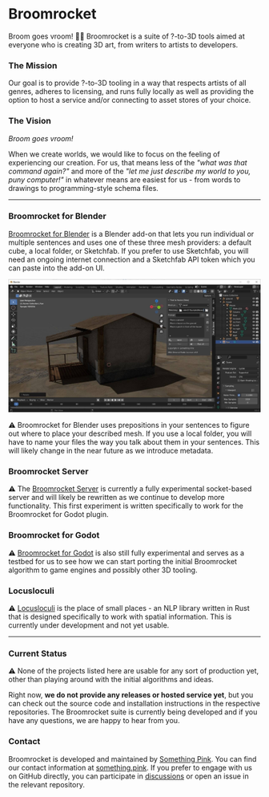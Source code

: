 # Broomrocket

Broom goes vroom! 🧹🚀 Broomrocket is a suite of ?-to-3D tools aimed at everyone who is creating 3D art, from writers to artists to developers.

### The Mission

Our goal is to provide ?-to-3D tooling in a way that respects artists of all genres, adheres to licensing, and runs fully locally as well as providing the option to host a service and/or connecting to asset stores of your choice.

### The Vision

*Broom goes vroom!*

When we create worlds, we would like to focus on the feeling of experiencing our creation. For us, that means less of the *"what was that command again?"* and more of the *"let me just describe my world to you, puny computer!"* in whatever means are easiest for us - from words to drawings to programming-style schema files.

---

### Broomrocket for Blender

[Broomrocket for Blender](https://github.com/broomrocket/broomrocket-for-blender) is a Blender add-on that lets you run individual or multiple sentences and uses one of these three mesh providers: a default cube, a local folder, or Sketchfab. If you prefer to use Sketchfab, you will need an ongoing internet connection and a Sketchfab API token which you can paste into the add-on UI.

![A Blender screenshot displaying a muddy ground with a shack on it. The shack has a porch in the front.](https://github.com/broomrocket/broomrocket-for-blender/raw/main/example.jpg)

⚠ Broomrocket for Blender uses prepositions in your sentences to figure out where to place your described mesh. If you use a local folder, you will have to name your files the way you talk about them in your sentences. This will likely change in the near future as we introduce metadata.

### Broomrocket Server

⚠ The [Broomrocket Server](https://github.com/broomrocket/broomrocket-server) is currently a fully experimental socket-based server and will likely be rewritten as we continue to develop more functionality. This first experiment is written specifically to work for the Broomrocket for Godot plugin.

### Broomrocket for Godot

⚠ [Broomrocket for Godot](https://github.com/broomrocket/broomrocket-for-godot) is also still fully experimental and serves as a testbed for us to see how we can start porting the initial Broomrocket algorithm to game engines and possibly other 3D tooling.

### Locusloculi

⚠ [Locusloculi](https://github.com/broomrocket/locusloculi) is the place of small places - an NLP library written in Rust that is designed specifically to work with spatial information. This is currently under development and not yet usable.

---

### Current Status

⚠ None of the projects listed here are usable for any sort of production yet, other than playing around with the initial algorithms and ideas.

Right now, **we do not provide any releases or hosted service yet**, but you can check out the source code and installation instructions in the respective repositories. The Broomrocket suite is currently being developed and if you have any questions, we are happy to hear from you.

### Contact

Broomrocket is developed and maintained by [Something Pink](https://github.com/somethingpinkgmbh). You can find our contact information at [something.pink](https://something.pink/contact/). If you prefer to engage with us on GitHub directly, you can participate in [discussions](https://github.com/orgs/broomrocket/discussions) or open an issue in the relevant repository.